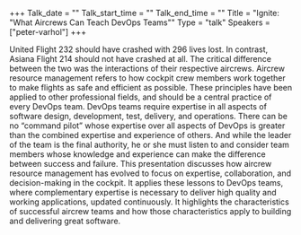 +++
Talk_date = ""
Talk_start_time = ""
Talk_end_time = ""
Title = "Ignite: \"What Aircrews Can Teach DevOps Teams\""
Type = "talk"
Speakers = ["peter-varhol"]
+++

United Flight 232 should have crashed with 296 lives lost.  In contrast, Asiana Flight 214 should not have crashed at all.  The critical difference between the two was the interactions of their respective aircrews.  Aircrew resource management refers to how cockpit crew members work together to make flights as safe and efficient as possible.  These principles have been applied to other professional fields, and should be a central practice of every DevOps team. DevOps teams require expertise in all aspects of software design, development, test, delivery, and operations.  There can be no “command pilot” whose expertise over all aspects of DevOps is greater than the combined expertise and experience of others.  And while the leader of the team is the final authority, he or she must listen to and consider team members whose knowledge and experience can make the difference between success and failure. This presentation discusses how aircrew resource management has evolved to focus on expertise, collaboration, and decision-making in the cockpit.  It applies these lessons to DevOps teams, where complementary expertise is necessary to deliver high quality and working applications, updated continuously.  It highlights the characteristics of successful aircrew teams and how those characteristics apply to building and delivering great software.
